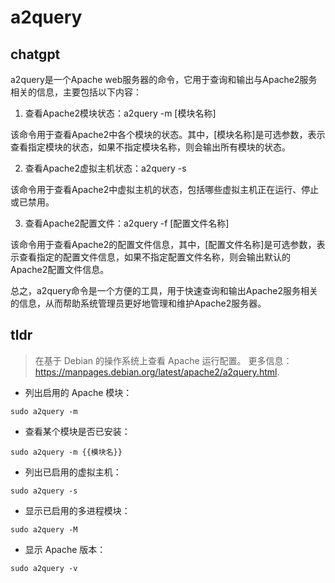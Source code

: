 # a2query 
## chatgpt 
a2query是一个Apache web服务器的命令，它用于查询和输出与Apache2服务相关的信息，主要包括以下内容：

1. 查看Apache2模块状态：a2query -m [模块名称] 

该命令用于查看Apache2中各个模块的状态。其中，[模块名称]是可选参数，表示查看指定模块的状态，如果不指定模块名称，则会输出所有模块的状态。

2. 查看Apache2虚拟主机状态：a2query -s 

该命令用于查看Apache2中虚拟主机的状态，包括哪些虚拟主机正在运行、停止或已禁用。

3. 查看Apache2配置文件：a2query -f [配置文件名称] 

该命令用于查看Apache2的配置文件信息，其中，[配置文件名称]是可选参数，表示查看指定的配置文件信息，如果不指定配置文件名称，则会输出默认的Apache2配置文件信息。

总之，a2query命令是一个方便的工具，用于快速查询和输出Apache2服务相关的信息，从而帮助系统管理员更好地管理和维护Apache2服务器。 

## tldr 
 
> 在基于 Debian 的操作系统上查看 Apache 运行配置。
> 更多信息：<https://manpages.debian.org/latest/apache2/a2query.html>.

- 列出启用的 Apache 模块：

`sudo a2query -m`

- 查看某个模块是否已安装：

`sudo a2query -m {{模块名}}`

- 列出已启用的虚拟主机：

`sudo a2query -s`

- 显示已启用的多进程模块：

`sudo a2query -M`

- 显示 Apache 版本：

`sudo a2query -v`

